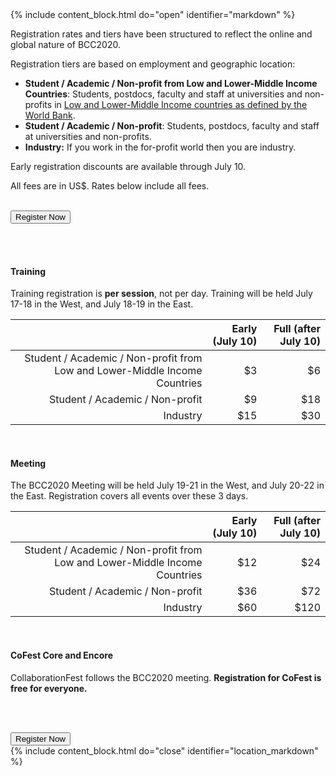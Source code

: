 <a name="registration"/>
<!--Important for markdown to render! Also make sure the page has a .md extension-->
{% include content_block.html do="open" identifier="markdown" %} <div markdown="1">


Registration rates and tiers have been structured to reflect the online and global nature of BCC2020. 

Registration tiers are based on employment and geographic location:


* **Student / Academic / Non-profit from Low and Lower-Middle Income Countries**: Students, postdocs, faculty and staff at universities and non-profits in [Low and Lower-Middle Income countries as defined by the World Bank](https://datahelpdesk.worldbank.org/knowledgebase/articles/906519-world-bank-country-and-lending-groups).
* **Student / Academic / Non-profit**: Students, postdocs, faculty and staff at universities and non-profits.  
* **Industry:** If you work in the for-profit world then you are industry. 

Early registration discounts are available through July 10.

All fees are in US$.  Rates below include all fees.

<br />
<div class="text-center"><button type="button" class="btn btn-info lead">Register Now</button></div>

<br /><br />

#### Training

Training registration is **per session**, not per day.
Training will be held July 17-18 in the West, and July 18-19 in the East.

| | Early (July 10) | Full (after July 10) |
| ---: | ---: | ---: |
| Student / Academic / Non-profit from Low and Lower-Middle Income Countries | $3 | $6 |
| Student / Academic / Non-profit | $9 | $18 |
| Industry | $15 | $30 |

<br />

#### Meeting

The BCC2020 Meeting will be held July 19-21 in the West, and July 20-22 in the East.  Registration covers all events over these 3 days.

| | Early (July 10) | Full (after July 10) |
| ---: | ---: | ---: |
| Student / Academic / Non-profit from Low and Lower-Middle Income Countries | $12 | $24 |
| Student / Academic / Non-profit | $36 | $72 |
| Industry | $60 | $120 |

<br />

#### CoFest Core and Encore

CollaborationFest follows the BCC2020 meeting. **Registration for CoFest is free for everyone.**

<br /><br />

<div class="text-center"><button type="button" class="btn btn-info lead">Register Now</button></div>


<!--Important for markdown to render! -->
</div> {% include content_block.html do="close" identifier="location_markdown" %}
